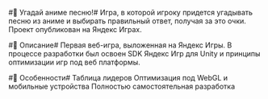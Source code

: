 #🌸 Угадай аниме песню!#
Игра, в которой игроку придется угадывать песню из аниме и выбирать правильный ответ, получая за это очки. Проект опубликован на Яндекс Играх.

#📖 Описание#
Первая веб-игра, выложенная на Яндекс Игры. В процессе разработки был освоен SDK Яндекс Игр для Unity и принципы оптимизации игр под веб платформы.

#🚀 Особенности#
Таблица лидеров
Оптимизация под WebGL и мобильные устройства
Полностью самостоятельная разработка
